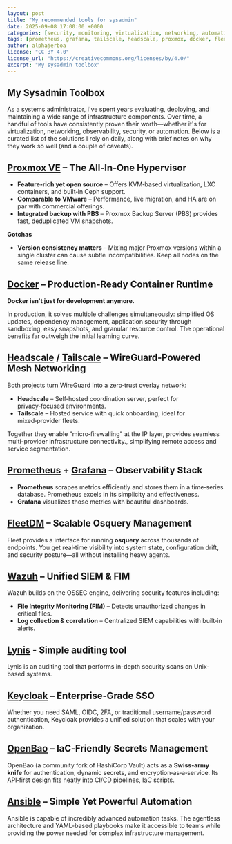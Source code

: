 ```yaml
---
layout: post
title: "My recommended tools for sysadmin"
date: 2025-09-08 17:00:00 +0000
categories: [security, monitoring, virtualization, networking, automation, observability, iam, authentication, sso]
tags: [prometheus, grafana, tailscale, headscale, proxmox, docker, fleetdm, wazuh, lynis, openbao]
author: alphajerboa
license: "CC BY 4.0"
license_url: "https://creativecommons.org/licenses/by/4.0/"
excerpt: "My sysadmin toolbox"
---
```



## My Sysadmin Toolbox

As a systems administrator, I've spent years evaluating, deploying, and maintaining a wide range of infrastructure components. Over time, a handful of tools have consistently proven their worth—whether it's for virtualization, networking, observability, security, or automation. Below is a curated list of the solutions I rely on daily, along with brief notes on why they work so well (and a couple of caveats).

## [Proxmox VE](https://proxmox.com/en/products/proxmox-virtual-environment/overview) – The All‑In‑One Hypervisor

- **Feature‑rich yet open source** – Offers KVM‑based virtualization, LXC containers, and built‑in Ceph support.
- **Comparable to VMware** – Performance, live migration, and HA are on par with commercial offerings.
- **Integrated backup with PBS** – Proxmox Backup Server (PBS) provides fast, deduplicated VM snapshots.

**Gotchas**

- **Version consistency matters** – Mixing major Proxmox versions within a single cluster can cause subtle incompatibilities. Keep all nodes on the same release line.

## [Docker](https://www.docker.com/) – Production‑Ready Container Runtime

**Docker isn't just for development anymore.**

In production, it solves multiple challenges simultaneously: simplified OS updates, dependency management, application security through sandboxing, easy snapshots, and granular resource control. The operational benefits far outweigh the initial learning curve.

## [Headscale](https://github.com/juanfont/headscale) / [Tailscale](https://tailscale.com/) – WireGuard‑Powered Mesh Networking

Both projects turn WireGuard into a zero‑trust overlay network:

- **Headscale** – Self‑hosted coordination server, perfect for privacy‑focused environments.
- **Tailscale** – Hosted service with quick onboarding, ideal for mixed‑provider fleets.

Together they enable "micro‑firewalling" at the IP layer, provides seamless multi-provider infrastructure connectivity., simplifying remote access and service segmentation.

## [Prometheus](https://github.com/prometheus/prometheus) + [Grafana](https://github.com/grafana/grafana) – Observability Stack

- **Prometheus** scrapes metrics efficiently and stores them in a time‑series database. Prometheus excels in its simplicity and effectiveness.
- **Grafana** visualizes those metrics with beautiful dashboards.

## [FleetDM](https://github.com/fleetdm/fleet) – Scalable Osquery Management

Fleet provides a interface for running **osquery** across thousands of endpoints. You get real‑time visibility into system state, configuration drift, and security posture—all without installing heavy agents.

## [Wazuh](https://wazuh.com/) – Unified SIEM & FIM

Wazuh builds on the OSSEC engine, delivering security features including:

- **File Integrity Monitoring (FIM)** – Detects unauthorized changes in critical files.
- **Log collection & correlation** – Centralized SIEM capabilities with built‑in alerts.

## [Lynis](https://cisofy.com/lynis) - Simple auditing tool

Lynis is an auditing tool that performs in-depth security scans on Unix-based systems.

## [Keycloak](https://www.keycloak.org/) – Enterprise‑Grade SSO

Whether you need SAML, OIDC, 2FA, or traditional username/password authentication, Keycloak provides a unified solution that scales with your organization.

## [OpenBao](https://openbao.org/) – IaC‑Friendly Secrets Management

OpenBao (a community fork of HashiCorp Vault) acts as a **Swiss‑army knife** for authentication, dynamic secrets, and encryption‑as‑a‑service. Its API‑first design fits neatly into CI/CD pipelines, IaC scripts.

## [Ansible](https://www.ansible.com/) – Simple Yet Powerful Automation

Ansible is capable of incredibly advanced automation tasks. The agentless architecture and YAML-based playbooks make it accessible to teams while providing the power needed for complex infrastructure management.

